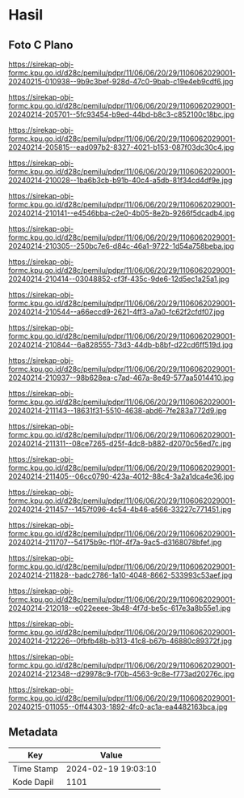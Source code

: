 # Hasil

## Foto C Plano

https://sirekap-obj-formc.kpu.go.id/d28c/pemilu/pdpr/11/06/06/20/29/1106062029001-20240215-010938--9b9c3bef-928d-47c0-9bab-c19e4eb9cdf6.jpg

https://sirekap-obj-formc.kpu.go.id/d28c/pemilu/pdpr/11/06/06/20/29/1106062029001-20240214-205701--5fc93454-b9ed-44bd-b8c3-c852100c18bc.jpg

https://sirekap-obj-formc.kpu.go.id/d28c/pemilu/pdpr/11/06/06/20/29/1106062029001-20240214-205815--ead097b2-8327-4021-b153-087f03dc30c4.jpg

https://sirekap-obj-formc.kpu.go.id/d28c/pemilu/pdpr/11/06/06/20/29/1106062029001-20240214-210028--1ba6b3cb-b91b-40c4-a5db-81f34cd4df9e.jpg

https://sirekap-obj-formc.kpu.go.id/d28c/pemilu/pdpr/11/06/06/20/29/1106062029001-20240214-210141--e4546bba-c2e0-4b05-8e2b-9266f5dcadb4.jpg

https://sirekap-obj-formc.kpu.go.id/d28c/pemilu/pdpr/11/06/06/20/29/1106062029001-20240214-210305--250bc7e6-d84c-46a1-9722-1d54a758beba.jpg

https://sirekap-obj-formc.kpu.go.id/d28c/pemilu/pdpr/11/06/06/20/29/1106062029001-20240214-210414--03048852-cf3f-435c-9de6-12d5ec1a25a1.jpg

https://sirekap-obj-formc.kpu.go.id/d28c/pemilu/pdpr/11/06/06/20/29/1106062029001-20240214-210544--a66eccd9-2621-4ff3-a7a0-fc62f2cfdf07.jpg

https://sirekap-obj-formc.kpu.go.id/d28c/pemilu/pdpr/11/06/06/20/29/1106062029001-20240214-210844--6a828555-73d3-44db-b8bf-d22cd6ff519d.jpg

https://sirekap-obj-formc.kpu.go.id/d28c/pemilu/pdpr/11/06/06/20/29/1106062029001-20240214-210937--98b628ea-c7ad-467a-8e49-577aa5014410.jpg

https://sirekap-obj-formc.kpu.go.id/d28c/pemilu/pdpr/11/06/06/20/29/1106062029001-20240214-211143--18631f31-5510-4638-abd6-7fe283a772d9.jpg

https://sirekap-obj-formc.kpu.go.id/d28c/pemilu/pdpr/11/06/06/20/29/1106062029001-20240214-211311--08ce7265-d25f-4dc8-b882-d2070c56ed7c.jpg

https://sirekap-obj-formc.kpu.go.id/d28c/pemilu/pdpr/11/06/06/20/29/1106062029001-20240214-211405--06cc0790-423a-4012-88c4-3a2a1dca4e36.jpg

https://sirekap-obj-formc.kpu.go.id/d28c/pemilu/pdpr/11/06/06/20/29/1106062029001-20240214-211457--1457f096-4c54-4b46-a566-33227c771451.jpg

https://sirekap-obj-formc.kpu.go.id/d28c/pemilu/pdpr/11/06/06/20/29/1106062029001-20240214-211707--54175b9c-f10f-4f7a-9ac5-d3168078bfef.jpg

https://sirekap-obj-formc.kpu.go.id/d28c/pemilu/pdpr/11/06/06/20/29/1106062029001-20240214-211828--badc2786-1a10-4048-8662-533993c53aef.jpg

https://sirekap-obj-formc.kpu.go.id/d28c/pemilu/pdpr/11/06/06/20/29/1106062029001-20240214-212018--e022eeee-3b48-4f7d-be5c-617e3a8b55e1.jpg

https://sirekap-obj-formc.kpu.go.id/d28c/pemilu/pdpr/11/06/06/20/29/1106062029001-20240214-212226--0fbfb48b-b313-41c8-b67b-46880c89372f.jpg

https://sirekap-obj-formc.kpu.go.id/d28c/pemilu/pdpr/11/06/06/20/29/1106062029001-20240214-212348--d29978c9-f70b-4563-9c8e-f773ad20276c.jpg

https://sirekap-obj-formc.kpu.go.id/d28c/pemilu/pdpr/11/06/06/20/29/1106062029001-20240215-011055--0ff44303-1892-4fc0-ac1a-ea4482163bca.jpg


## Metadata

| Key        | Value               |
| ---------- | ------------------- |
| Time Stamp | 2024-02-19 19:03:10 |
| Kode Dapil | 1101                |



